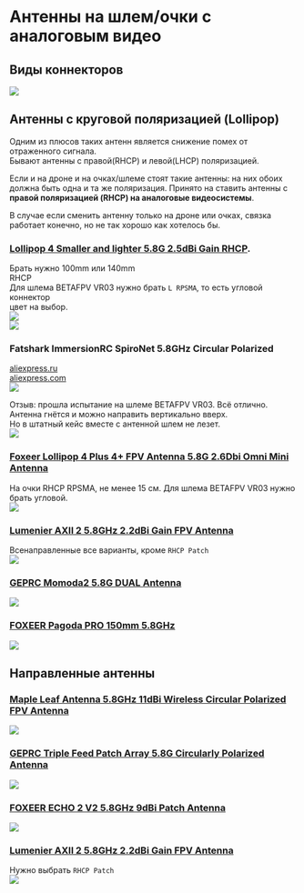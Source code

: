 # Антенны на шлем/очки с аналоговым видео

## Виды коннекторов
![](Antenna_Connectors.png)

## Антенны с круговой поляризацией (Lollipop)
Одним из плюсов таких антенн является снижение помех от отраженного сигнала.  
Бывают антенны с правой(RHCP) и левой(LHCP) поляризацией. 

Если и на дроне и на очках/шлеме стоят такие антенны: на них обоих должна быть одна и та же поляризация. Принято на ставить антенны с **правой поляризацией (RHCP) на аналоговые видеосистемы**.  

В случае если сменить антенну только на дроне или очках, связка работает конечно, но не так хорошо как хотелось бы. 

### [Lollipop 4 Smaller and lighter 5.8G 2.5dBi Gain RHCP](https://www.aliexpress.com/item/1005003744368958.html).  
Брать нужно 100mm или 140mm  
RHCP  
Для шлема BETAFPV VR03 нужно брать `L RPSMA`, то есть угловой коннектор  
цвет на выбор.  
![](Antenna_Lollipop_4_RHCP_100mm.png)  
![](Antenna_Lollipop_4_RHCP_140mm.png)  

### Fatshark ImmersionRC SpiroNet 5.8GHz Circular Polarized  
[aliexpress.ru](https://aliexpress.ru/item/1005007576203785.html?sku_id=12000041361234282)  
[aliexpress.com](https://aliexpress.com/item/1005007576203785.html?sku_id=12000041361234282)  
![](FatsharkRPSMA.png)  

Отзыв: прошла испытание на шлеме BETAFPV VR03.
Всё отлично. Антенна гнётся и можно направить вертикально вверх.   
Но в штатный кейс вместе с антенной шлем не лезет.   
![](FatsharkUser.jpg)  

### [Foxeer Lollipop 4 Plus 4+ FPV Antenna 5.8G 2.6Dbi Omni Mini Antenna](https://vi.aliexpress.com/item/1005007675970891.html)
На очки RHCP RPSMA, не менее 15 см. Для шлема BETAFPV VR03 нужно брать угловой.  
![](Antenna_Foxeer_Lollipop.png)  

### [Lumenier AXII 2 5.8GHz 2.2dBi Gain FPV Antenna ](https://vi.aliexpress.com/item/1005006029251481.html)
Всенаправленные все варианты, кроме `RHCP Patch`  
![](Antenna_Lumenier_AXII.png)  

### [GEPRC Momoda2 5.8G DUAL Antenna](https://vi.aliexpress.com/item/1005007205230392.html)
![](Antenna_Geprc_Momoda2.png)  

### [FOXEER Pagoda PRO 150mm 5.8GHz](https://vi.aliexpress.com/item/1005007038182910.html)
![](Antenna_FOXEER_Pagoda_PRO.png)  

## Направленные антенны

### [Maple Leaf Antenna 5.8GHz 11dBi Wireless Circular Polarized FPV Antenna ](https://vi.aliexpress.com/item/1005003476048574.html)  
![](Antenna_Maple_Leaf.png)  

### [GEPRC Triple Feed Patch Array 5.8G Circularly Polarized Antenna](https://vi.aliexpress.com/item/1005005805771805.html)  
![](Antenna_GEPRC_Triple.png)  

### [FOXEER ECHO 2 V2 5.8GHz 9dBi Patch Antenna ](https://vi.aliexpress.com/item/1005005284454060.html)  
![](Antenna_Foxeer_Echo2.png)  

### [Lumenier AXII 2 5.8GHz 2.2dBi Gain FPV Antenna ](https://vi.aliexpress.com/item/1005006029251481.html)
Нужно выбрать `RHCP Patch`  
![](Antenna_Lumenier_Patch.png)
